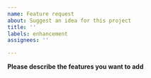 ```yaml
---
name: Feature request
about: Suggest an idea for this project
title: ''
labels: enhancement
assignees: ''

---
```


**Please describe the features you want to add**
